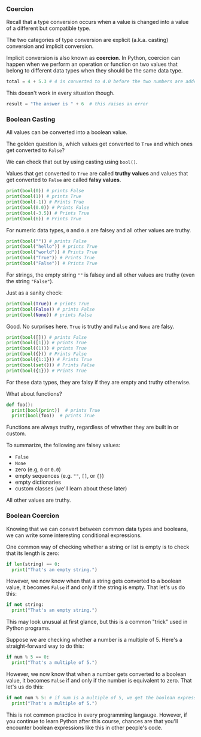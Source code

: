 ### Coercion

Recall that a type conversion occurs when a value is changed into a value of a different but compatible type. 

The two categories of type conversion are explicit (a.k.a. casting) conversion and implicit conversion.

Implicit conversion is also known as **coercion**. In Python, coercion can happen when we perform an operation or function on two values that belong to different data types when they should be the same data type.

```python
total = 4 + 5.3 # 4 is converted to 4.0 before the two numbers are added
```

This doesn't work in every situation though.

```python
result = "The answer is " + 6  # this raises an error
```

### Boolean Casting

All values can be converted into a boolean value.

The golden question is, which values get converted to `True` and which ones get converted to `False`?

We can check that out by using casting using `bool()`.

Values that get converted to `True` are called **truthy values** and values that get converted to `False` are called **falsy values**.

```python
print(bool(0)) # prints False
print(bool(1)) # prints True
print(bool(-1)) # Prints True
print(bool(0.0)) # Prints False
print(bool(-3.5)) # Prints True
print(bool(6)) # Prints True
```

For numeric data types, `0` and `0.0` are falsey and all other values are truthy.

```python
print(bool("")) # prints False
print(bool("hello")) # prints True
print(bool("world")) # Prints True
print(bool("True")) # Prints True
print(bool("False")) # Prints True
```

For strings, the empty string `""` is falsey and all other values are truthy (even the string `"False"`).

Just as a sanity check:

```python
print(bool(True)) # prints True
print(bool(False)) # prints False
print(bool(None)) # prints False
```

Good. No surprises here. `True` is truthy and `False` and `None` are falsy.

```python
print(bool([])) # prints False
print(bool([1])) # prints True
print(bool((1))) # prints True
print(bool({})) # Prints False
print(bool({1:1})) # Prints True
print(bool(set())) # Prints False
print(bool({1})) # Prints True
```

For these data types, they are falsy if they are empty and truthy otherwise.

What about functions?

```python
def foo():  
  print(bool(print))  # prints True
  print(bool(foo))  # prints True
```

Functions are always truthy, regardless of whwther they are built in or custom.

To summarize, the following are falsey values:

* `False`
* `None`
* zero (e.g, `0` or `0.0`)
* empty sequences (e.g. `""`, `[]`, or `{}`)
* empty dictionaries
* custom classes (we'll learn about these later)

All other values are truthy.

### Boolean Coercion

Knowing that we can convert between common data types and booleans, we can write some interesting conditional expressions.

One common way of checking whether a string or list is empty is to check that its length is zero:

```python
if len(string) == 0:
  print("That's an empty string.")
```

However, we now know when that a string gets converted to a boolean value, it becomes `False` if and only if the string is empty. That let's us do this:

```python
if not string:
  print("That's an empty string.")
```

This may look unusual at first glance, but this is a common "trick" used in Python programs.

Suppose we are checking whether a number is a multiple of 5. Here's a straight-forward way to do this:

```python
if num % 5 == 0:
  print("That's a multiple of 5.")
```

However, we now know that when a number gets converted to a boolean value, it becomes `False` if and only if the number is equivalent to zero. That let's us do this:

```python
if not num % 5: # if num is a multiple of 5, we get the boolean expression `not 0`, which is `True`
  print("That's a multiple of 5.")
```

This is not common practice in every programming langauge. However, if you continue to learn Python after this course, chances are that you'll encounter boolean expressions like this in other people's code.
